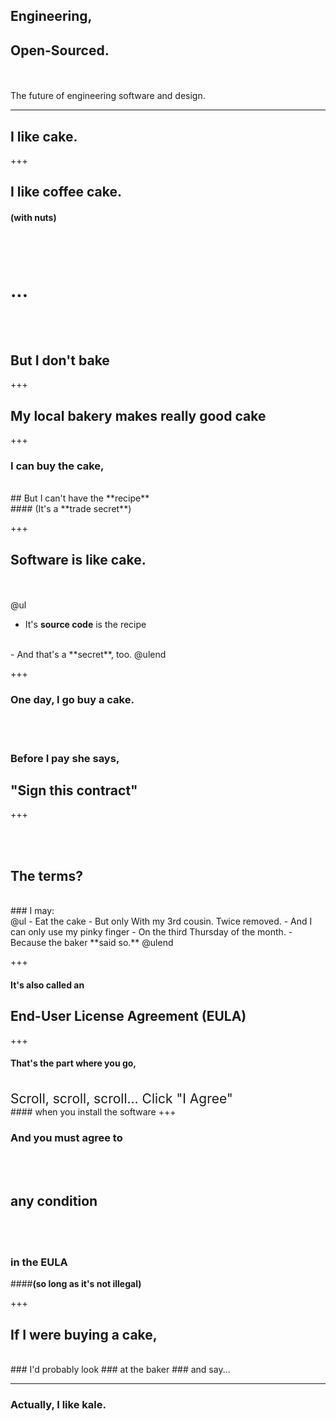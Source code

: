 ## Engineering, 
## Open-Sourced.

<br><br>The future of engineering software and design.

---

## I like **cake.**

+++

## I like coffee cake.
#### (with nuts)
<br><br>
# ...
<br><br>
## But I don't bake

+++

## My local bakery makes **really good cake**

+++

### I can buy the **cake**,
<br>
## But I can't have the **recipe**
<br>
#### (It's a **trade secret**)

+++

## **Software** is like **cake.**
<br><br>
@ul
<span style="font-size: 150%">
  - It's **source code** is the recipe
  <br>
  - And that's a **secret**, too.
</span>
@ulend

+++

### **One day, I go buy a cake.**
<br><br>
### Before I pay she says,
## "Sign this **contract**"

+++

<br><br>
## The **terms**?
<br>
### I may:
<br>
@ul
 - Eat the cake
 - But only With my 3rd cousin.  Twice removed.
 - And I can only use my pinky finger
 - On the third Thursday of the month.
 - Because the baker **said so.**
@ulend

+++

#### It's also called an
## End-User License Agreement (EULA)

+++

#### **That's the part where you go,**
<br>
<span style = "font-size: 150%">
Scroll, scroll, scroll...
Click "I Agree"
</span>
<br>
#### when you install the software
+++

### And you **must** agree to
<br><br>
## any condition
<br><br>
### in the EULA
####__(so long as it's not illegal)__

+++

## If I were buying a **cake**,
<br>
### I'd probably look
### at the baker 
### and say...

---

### Actually, I like **kale.**
